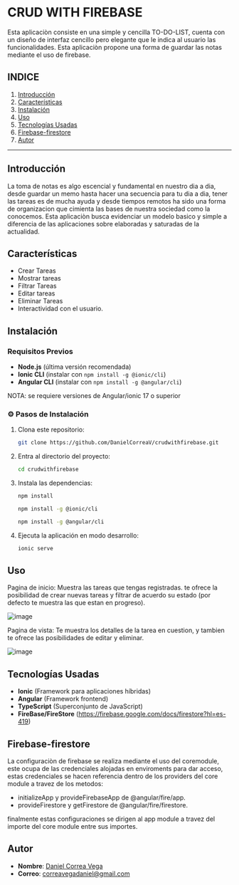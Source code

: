 
#  CRUD WITH FIREBASE

Esta aplicaciòn consiste en una simple y cencilla TO-DO-LIST, cuenta con un diseño de interfaz cencillo pero elegante que le indica al usuario las funcionalidades. Esta aplicaciòn propone una forma de guardar las notas mediante el uso de firebase.

## INDICE
1. [Introducción](#introducción)
2. [Características](#características)
3. [Instalación](#instalación)
4. [Uso](#uso)
6. [Tecnologías Usadas](#tecnologías-usadas)
7. [Firebase-firestore](#firebase-firestore)
8. [Autor](#autor)


---

##  Introducción
La toma de notas es algo escencial y fundamental en nuestro dia a dia, desde guardar un memo  hasta hacer una secuencia para tu dia a dia, tener las tareas es de mucha ayuda y desde tiempos remotos ha sido una forma de organizacion que cimienta las bases de nuestra sociedad como la conocemos. Esta aplicaciòn busca evidenciar un modelo basico y simple a diferencia de las aplicaciones sobre elaboradas y saturadas de la actualidad.

##  Características
-  Crear Tareas
-  Mostrar tareas
-  Filtrar Tareas
-  Editar tareas
-  Eliminar Tareas
-  Interactividad con el usuario.

##  Instalación

###  **Requisitos Previos**
- **Node.js** (última versión recomendada)
- **Ionic CLI** (instalar con `npm install -g @ionic/cli`)
- **Angular CLI** (instalar con `npm install -g @angular/cli`)

NOTA: se requiere versiones de Angular/ionic 17 o superior

### ⚙️ **Pasos de Instalación**
1. Clona este repositorio:  
   ```sh
   git clone https://github.com/DanielCorreaV/crudwithfirebase.git
   ```
2. Entra al directorio del proyecto:  
   ```sh
   cd crudwithfirebase
   ```
3. Instala las dependencias:  
   ```sh
   npm install 
   ```
    ```sh
   npm install -g @ionic/cli
   ```
      ```sh
   npm install -g @angular/cli
   ```
5. Ejecuta la aplicación en modo desarrollo:  
   ```sh
   ionic serve
   ```

## Uso
Pagina de inicio: Muestra las tareas que tengas registradas. te ofrece la posibilidad de crear nuevas tareas y filtrar de acuerdo su estado (por defecto te muestra las que estan en progreso).

![image](https://github.com/user-attachments/assets/21424486-49a5-45d2-a330-b9af4a533d60)


Pagina de vista: Te muestra los detalles de la tarea en cuestion, y tambien te ofrece las posibilidades de editar y eliminar.

![image](https://github.com/user-attachments/assets/e46e5bd7-7a6f-4d90-b416-b03c3b085b31)

## Tecnologías Usadas
- **Ionic** (Framework para aplicaciones híbridas)
- **Angular** (Framework frontend)
- **TypeScript** (Superconjunto de JavaScript)
- **FireBase/FireStore** (https://firebase.google.com/docs/firestore?hl=es-419)

## Firebase-firestore

La configuraciòn de firebase se realiza mediante el uso del coremodule, este ocupa de las credenciales alojadas en enviroments para dar acceso, estas credenciales se hacen referencia dentro de los providers del core module a travez de los metodos: 

- initializeApp y provideFirebaseApp de @angular/fire/app.
- provideFirestore y getFirestore de @angular/fire/firestore.

finalmente estas configuraciones se dirigen al app module a travez del importe del core module entre sus importes.

## Autor
- **Nombre**: [Daniel Correa Vega](https://github.com/DanielCorreaV)
- **Correo**: correavegadaniel@gmail.com

